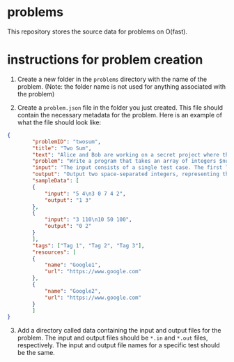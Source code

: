 # problems

This repository stores the source data for problems on O(fast).

# instructions for problem creation

1. Create a new folder in the `problems` directory with the name of the problem. (Note: the folder name is not used for anything associated with the problem)

2. Create a `problem.json` file in the folder you just created. This file should contain the necessary metadata for the problem. Here is an example of what the file should look like:

```json
{
        "problemID": "twosum",
        "title": "Two Sum",
        "text": "Alice and Bob are working on a secret project where they need to find two numbers in an array that add up to a specific target. They are running out of time and need your help to implement a solution. Can you assist them?\n\nLorem ipsum, dolor sit amet consectetur adipisicing elit. Aut sed placeat, itaque nesciunt hic ea molestiae voluptas error ad consequuntur distinctio animi, accusamus mollitia. Itaque debitis voluptates cupiditate dolorem animi!",
        "problem": "Write a program that takes an array of integers $nums$ and an integer target. The program should return indices of the two numbers such that they add up to the target.",
        "input": "The input consists of a single test case. The first line includes two integers $n$ $(1 ≤ n ≤ 10^4)$ and $t$ $(-10^9 ≤ t ≤ 10^9)$, representing the length of the array and the target integer, respectively. The second line consists of $n$ space-separated integers of array $nums$, denoted as $c_1, c_2, ..., c_n$, where each $c_i$ falls within the range $-10^9 ≤ ci ≤ 10^9$.",
        "output": "Output two space-separated integers, representing the indices ($0$-based) of two numbers within the array nums that sum up to the given target, $t$.",
        "sampleData": [
        {
            "input": "5 4\n3 0 7 4 2",
            "output": "1 3"
        },
        {
            "input": "3 110\n10 50 100",
            "output": "0 2"
        }
        ],
        "tags": ["Tag 1", "Tag 2", "Tag 3"],
        "resources": [
        {
            "name": "Google1",
            "url": "https://www.google.com"
        },
        {
            "name": "Google2",
            "url": "https://www.google.com"
        }
        ]
}
```

3. Add a directory called data containing the input and output files for the problem. The input and output files should be `*.in` and `*.out` files, respectively. The input and output file names for a specific test should be the same.

